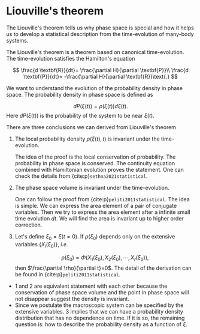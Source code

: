 # Liouville's theorem

The Liouville's theorem tells us why phase space is special and how it helps us to develop a statistical description from the time-evolution of many-body systems.

The Liouville's theorem is a theorem based on canonical time-evolution. The time-evolution satisfies the Hamilton's equation

$$
\frac{d \textbf{R}}{dt}= \frac{\partial H}{\partial \textbf{P}}\\
\frac{d \textbf{P}}{dt}= -\frac{\partial H}{\partial \textbf{R}}\text{.}
$$

We want to understand the evolution of the probability density in phase space. The probability density in phase space is defined as

$$
dP(\xi(t))=\rho(\xi(t)) d\xi(t)\text{.}
$$
Here $dP(\xi(t))$ is the probability of the system to be near $\xi(t)$.

There are three conclusions we can derived from Liouville's theorem

1. The local probability density $\rho(\xi(t),t)$ is invariant under the time-evolution.
   
   The idea of the proof is the local conservation of probability. The probability in phase space is conserved. The continuity equation combined with Hamiltonian evolution proves the statement. One can check the details from {cite:p}`sethna2021statistical`.
   
2. The phase space volume is invariant under the time-evolution.
   
   One can follow the proof from {cite:p}`peliti2011statistical`. The idea is simple. We can express the area element of a pair of conjugate variables. Then we try to express the area element after a infinite small time evolution $dt$. We will find the area is invariant up to higher order correction. 
   
3. Let's define $\xi_0=\xi(t=0)$. If $\rho(\xi_0)$ depends only on the extensive variables $\{X_i(\xi_0)\}$, *i.e.*
   
   $$
   \rho(\xi_0)=\Phi(X_1(\xi_0),X_2(\xi_0),\cdots, X_r(\xi_0))\text{,}
   $$
   then $\frac{\partial \rho}{\partial t}=0$. The detail of the derivation can be found in {cite:p}`peliti2011statistical`.

* 1 and 2 are equivalent statement with each other because the conservation of phase space volume and the point in phase space will not disappear suggest the density is invariant.
* Since we postulate the macroscopic system can be specified by the extensive variables. 3 implies that we can have a probability density distribution that has no dependence on time. If it is so, the remaining question is: how to describe the probability density as a function of $\xi$.



